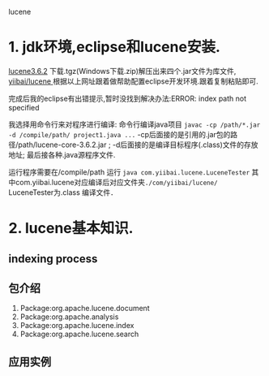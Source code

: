lucene

# 1. jdk环境,eclipse和lucene安装.

[lucene3.6.2](http://archive.apache.org/dist/lucene/java/3.6.2/)
下载.tgz(Windows下载.zip)解压出来四个.jar文件为库文件,
[yiibai/lucene
](https://www.yiibai.com/lucene/lucene_first_application.html)根据以上网址跟着做帮助配置eclipse开发环境.跟着复制粘贴即可.

完成后我的eclipse有出错提示,暂时没找到解决办法:ERROR: index path not specified

我选择用命令行来对程序进行编译:
命令行编译java项目
`javac -cp /path/*.jar -d /compile/path/ project1.java ...`
-cp后面接的是引用的.jar包的路径/path/lucene-core-3.6.2.jar ;
-d后面接的是编译目标程序(.class)文件的存放地址;
最后接各种.java源程序文件.

运行程序需要在/compile/path 运行
`java com.yiibai.lucene.LuceneTester`
其中com.yiibai.lucene对应编译后对应文件夹`./com/yiibai/lucene/`    LuceneTester为.class 编译文件．

# 2. lucene基本知识.

## indexing process

## 包介绍

1. Package:org.apache.lucene.document
2. Package:org.apache.analysis
3. Package:org.apache.lucene.index
4. Package:org.apache.lucene.search

## 应用实例
